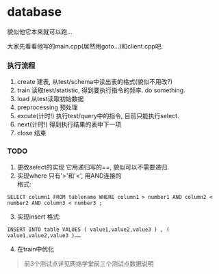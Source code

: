 database
========
貌似他它本来就可以跑... 

大家先看看他写的main.cpp(居然用goto...)和client.cpp吧.

### 执行流程
1. create
建表, 从test/schema中读出表的格式(貌似不用改?)
2. train
读取test/statistic, 得到要执行指令的频率. do something.
3. load
从test读取初始数据
4. preprocessing
预处理
5. excute(计时!)
执行test/query中的指令, 目前只能执行select.
6. next(计时!)
得到执行结果的表中下一项
7. close
结束

### TODO
1. 更改select的实现
它用递归写的==, 貌似可以不需要递归.
2. 实现where
只有'>'和'<', 用AND连接的  
格式:
```
SELECT column1 FROM tablename WHERE column1 > number1 AND column2 < number2 AND column3 < number3 ;
```
3. 实现insert
格式:
```
INSERT INTO table VALUES ( value1,value2,value3 ) , ( value1,value2,value3 )…… 
```
4. 在train中优化

> 前3个测试点详见网络学堂前三个测试点数据说明
